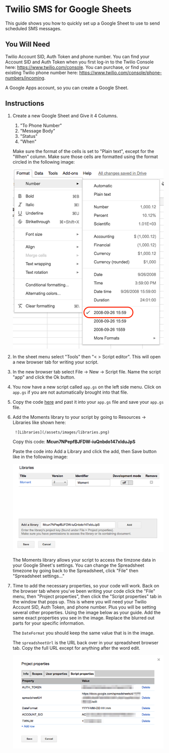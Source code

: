 # Twilio SMS for Google Sheets

This guide shows you how to quickly set up a Google Sheet to use to send scheduled SMS messages.

## You Will Need
Twilio Account SID, Auth Token and phone number. You can find your Account SID and Auth Token when you first log-in to the Twilio Console here: https://www.twilio.com/console. You can purchase, or find your existing Twilio phone number here: https://www.twilio.com/console/phone-numbers/incoming.

A Google Apps account, so you can create a Google Sheet.

## Instructions
1. Create a new Google Sheet and Give it 4 Columns.  
    1. "To Phone Number"
    2. "Message Body"
    3. "Status"
    4. "When"
    
    Make sure the format of the cells is set to "Plain text", except for the "When" column. Make sure those cells are formatted using the format circled in the following image:

    ![Cell Format](/assets/images/cellFormat.png)

2. In the sheet menu select "Tools" then "< > Script editor". This will open a new browser tab for writing your script.
3. In the new browser tab select File -> New -> Script file. Name the script "app" and click the Ok button.
4. You now have a new script called `app.gs` on the left side menu. Click on `app.gs` if you are not automatically brought into that file.
5. Copy the code [here](app.gs) and past it into your `app.gs` file and save your `app.gs` file.
6. Add the Moments library to your script by going to Resources -> Libraries like shown here:

        ![Libraries](/assets/images/libraries.png)

    Copy this code: **Mcun7NPepfBJFDW-iuQnbdo147xIduJpS**

    Paste the code into Add a Library and click the add, then Save button like in the following image:

    ![Add Moment Lib](/assets/images/addMoment.png)

    The Moments library allows your script to access the timzone data in your Google Sheet's settings. You can change the Spreadsheet timezone by going back to the Spreadsheet, click "File" then "Spreadsheet settings..."

7. Time to add the necessary properties, so your code will work. Back on the browser tab where you've been writing your code click the "File" menu, then "Project properties", then click the "Script properties" tab in the window that pops up. This is where you will need your Twilio Account SID, Auth Token, and phone number. Plus you will be setting several other properties. Using the image below as your guide. Add the same exact properties you see in the image. Replace the blurred out parts for your specific information. 

    The `DateFormat` you should keep the same value that is in the image. 

    The `spreadsheetUrl` is the URL back over in your spreadsheet browser tab. Copy the full URL except for anything after the word edit. 

    ![Sheet Properties Example](/assets/images/SheetProperties.png)

